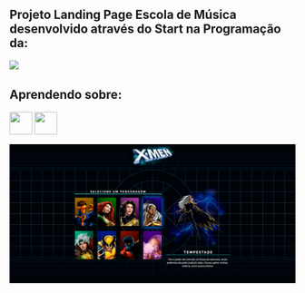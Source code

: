 ## Projeto Landing Page Escola de Música desenvolvido através do Start na Programação da: 
<img src="https://uploads-ssl.webflow.com/645baaf6d280a237e2676a09/645e88a4e405063118deef7d_logo-darkBG.png" width="250px" />

## Aprendendo sobre:
<img src="https://cdn.jsdelivr.net/gh/devicons/devicon/icons/html5/html5-original.svg" width="40" height="40" /> <img src="https://cdn.jsdelivr.net/gh/devicons/devicon/icons/css3/css3-original.svg" width="40" height="40"/> 

<img src="https://github.com/Alderj/x-men/blob/main/screencapture-alderj-github-io-x-men-2023-07-10-14_07_49.png">
